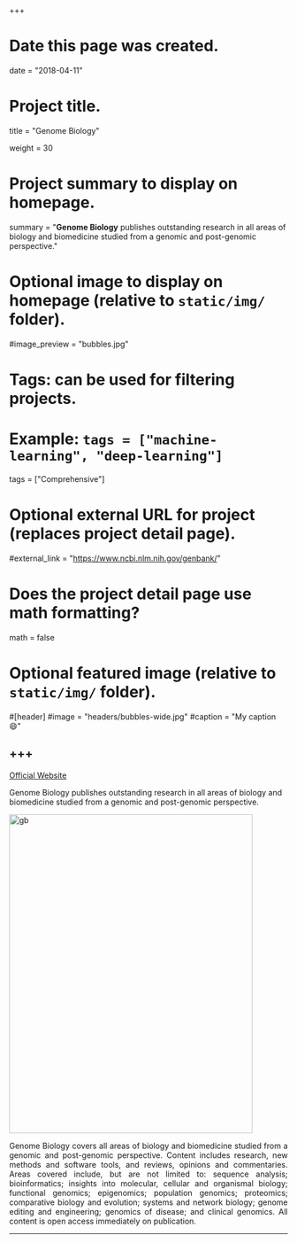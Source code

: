 +++
# Date this page was created.
date = "2018-04-11"

# Project title.
title = "Genome Biology"

weight = 30
# Project summary to display on homepage.
summary = "**Genome Biology** publishes outstanding research in all areas of biology and biomedicine studied from a genomic and post-genomic perspective."

# Optional image to display on homepage (relative to `static/img/` folder).
#image_preview = "bubbles.jpg"

# Tags: can be used for filtering projects.
# Example: `tags = ["machine-learning", "deep-learning"]`
tags = ["Comprehensive"]

# Optional external URL for project (replaces project detail page).
#external_link = "https://www.ncbi.nlm.nih.gov/genbank/"

# Does the project detail page use math formatting?
math = false

# Optional featured image (relative to `static/img/` folder).
#[header]
#image = "headers/bubbles-wide.jpg"
#caption = "My caption :smile:"


+++
---
[Official Website](https://genomebiology.biomedcentral.com/)

<p align="left">Genome Biology publishes outstanding research in all areas of biology and biomedicine studied from a genomic and post-genomic perspective.</p>

<img src="/img/journal/com/genome_biology.jpg" width = "440" height = "576" alt="gb" align=center /> 

<p align="justify">Genome Biology covers all areas of biology and biomedicine studied from a genomic and post-genomic perspective. Content includes research, new methods and software tools, and reviews, opinions and commentaries. Areas covered include, but are not limited to: sequence analysis; bioinformatics; insights into molecular, cellular and organismal biology; functional genomics; epigenomics; population genomics; proteomics; comparative biology and evolution; systems and network biology; genome editing and engineering; genomics of disease; and clinical genomics. All content is open access immediately on publication.</p>

---